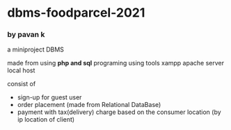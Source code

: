 # dbms-foodparcel-2021
### by pavan k

a miniproject DBMS

made from using <strong> php and sql</strong> programing
using tools xampp apache server local host

consist of 
- sign-up for guest user
- order placement (made from Relational DataBase)
- payment with tax(delivery) charge based on the consumer location (by ip location of client)
